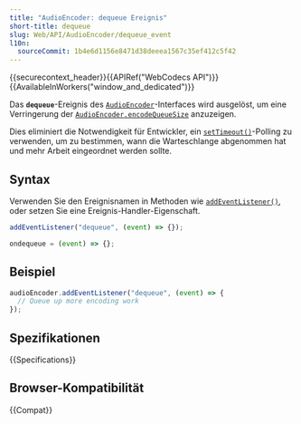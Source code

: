 ```yaml
---
title: "AudioEncoder: dequeue Ereignis"
short-title: dequeue
slug: Web/API/AudioEncoder/dequeue_event
l10n:
  sourceCommit: 1b4e6d1156e8471d38deeea1567c35ef412c5f42
---
```


{{securecontext_header}}{{APIRef("WebCodecs API")}}{{AvailableInWorkers("window_and_dedicated")}}

Das **`dequeue`**-Ereignis des [`AudioEncoder`](/de/docs/Web/API/AudioEncoder)-Interfaces wird ausgelöst, um eine Verringerung der [`AudioEncoder.encodeQueueSize`](/de/docs/Web/API/AudioEncoder/encodeQueueSize) anzuzeigen.

Dies eliminiert die Notwendigkeit für Entwickler, ein [`setTimeout()`](/de/docs/Web/API/Window/setTimeout)-Polling zu verwenden, um zu bestimmen, wann die Warteschlange abgenommen hat und mehr Arbeit eingeordnet werden sollte.

## Syntax

Verwenden Sie den Ereignisnamen in Methoden wie [`addEventListener()`](/de/docs/Web/API/EventTarget/addEventListener), oder setzen Sie eine Ereignis-Handler-Eigenschaft.

```js
addEventListener("dequeue", (event) => {});

ondequeue = (event) => {};
```

## Beispiel

```js
audioEncoder.addEventListener("dequeue", (event) => {
  // Queue up more encoding work
});
```

## Spezifikationen

{{Specifications}}

## Browser-Kompatibilität

{{Compat}}
